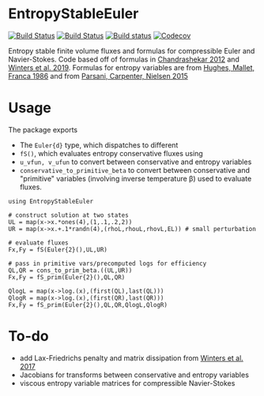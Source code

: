 # EntropyStableEuler

[![Build Status](https://travis-ci.com/jlchan/EntropyStableEuler.jl.svg?branch=master)](https://travis-ci.com/jlchan/EntropyStableEuler.jl)
[![Build Status](https://ci.appveyor.com/api/projects/status/github/jlchan/EntropyStableEuler.jl?svg=true)](https://ci.appveyor.com/project/jlchan/EntropyStableEuler-jl)
[![Build status](https://github.com/jlchan/EntropyStableEuler.jl/workflows/CI/badge.svg)](https://github.com/jlchan/EntropyStableEuler.jl/actions)
[![Codecov](https://codecov.io/gh/jlchan/EntropyStableEuler.jl/branch/master/graph/badge.svg)](https://codecov.io/gh/jlchan/EntropyStableEuler.jl)

Entropy stable finite volume fluxes and formulas for compressible Euler and Navier-Stokes. Code based off of formulas in [Chandrashekar 2012](https://doi.org/10.4208/cicp.170712.010313a) and [Winters et al. 2019](https://link.springer.com/article/10.1007/s10543-019-00789-w). Formulas for entropy variables are from [Hughes, Mallet, Franca 1986](https://doi.org/10.1016/0045-7825(86)90127-1) and from [Parsani, Carpenter, Nielsen 2015](https://doi.org/10.1016/j.jcp.2015.03.026)

# Usage

The package exports
- The `Euler{d}` type, which dispatches to different
- `fS()`, which evaluates entropy conservative fluxes using
- `u_vfun, v_ufun` to convert between conservative and entropy variables
- `conservative_to_primitive_beta` to convert between conservative and "primitive" variables (involving inverse temperature β) used to evaluate fluxes.
```
using EntropyStableEuler

# construct solution at two states
UL = map(x->x.*ones(4),(1,.1,.2,2))
UR = map(x->x.+.1*randn(4),(rhoL,rhouL,rhovL,EL)) # small perturbation

# evaluate fluxes
Fx,Fy = fS(Euler{2}(),UL,UR)

# pass in primitive vars/precomputed logs for efficiency
QL,QR = cons_to_prim_beta.((UL,UR))
Fx,Fy = fS_prim(Euler{2}(),QL,QR)

QlogL = map(x->log.(x),(first(QL),last(QL)))
QlogR = map(x->log.(x),(first(QR),last(QR)))
Fx,Fy = fS_prim(Euler{2}(),QL,QR,QlogL,QlogR)
```

# To-do
- add Lax-Friedrichs penalty and matrix dissipation from [Winters et al. 2017](https://doi.org/10.1016/j.jcp.2016.12.006)
- Jacobians for transforms between conservative and entropy variables
- viscous entropy variable matrices for compressible Navier-Stokes
